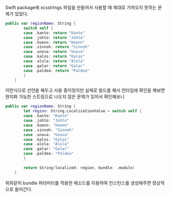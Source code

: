 Swift package에 xcsstrings 파일을 만들어서 사용할 때 제대로 가져오지 못하는 문제가 있었다.

```swift
public var regionName: String {
        switch self {
        case .kanto: return "Kanto"
        case .johto: return "Johto"
        case .hoenn: return "Hoenn"
        case .sinnoh: return "Sinnoh"
        case .unova: return "Unova"
        case .kalos: return "Kalos"
        case .alola: return "Alola"
        case .galar: return "Galar"
        case .paldea: return "Paldea"
        }
    }
```

이런식으로 선언을 해두고 사용 중이었지만 실제로 빌드를 해서 런타임에 확인을 해보면 현지화 가능한 스트링으로 나오지 않은 문제가 있어서 확인해보니

```swift
public var regionName: String {
        let region: String.LocalizationValue = switch self {
        case .kanto: "Kanto"
        case .johto: "Johto"
        case .hoenn: "Hoenn"
        case .sinnoh: "Sinnoh"
        case .unova: "Unova"
        case .kalos: "Kalos"
        case .alola: "Alola"
        case .galar: "Galar"
        case .paldea: "Paldea"
        }
        
        return String(localized: region, bundle: .module)
    }
```

위와같이 bundle 파라미터를 적용한 메소드를 이용하여 인스턴스를 생성해주면 정상적으로 들어간다.